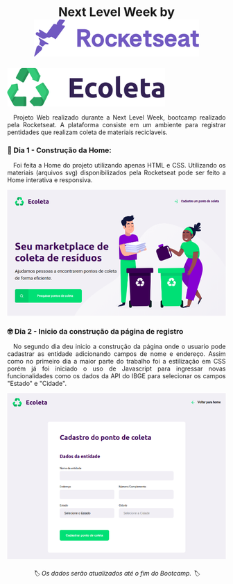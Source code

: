 <h1 align='center'> Next Level Week by <img src='prints/rocketseat.svg' alt='Logo Rocketseat'> </h1>
<img src="assets/logo.svg" alt="Logo Ecoleta" />
<p align='justify'>
&emsp;Projeto Web realizado durante a Next Level Week, bootcamp realizado pela Rocketseat. A plataforma consiste em um ambiente para registrar pentidades que realizam coleta de materiais reciclaveis. 
</p>

<h3>
🥳 Dia 1 - Construção da Home: 
</h3>

<p align='justify'>
&emsp;Foi feita a Home do projeto utilizando apenas HTML e CSS. Utilizando os materiais (arquivos svg) disponibilizados pela Rocketseat pode ser feito a Home interativa e responsiva. </p>

<img src='prints/home.png' alt='Print da Home'>
<h3>
🤓 Dia 2 - Inicio da construção da página de registro
</h3>
<p align='justify'>
&emsp;No segundo dia deu inicio a construção da página onde o usuario pode cadastrar as entidade adicionando campos de nome e endereço. Assim como no primeiro dia a maior parte do trabalho foi a estilização em CSS porém já foi iniciado o uso de Javascript para ingressar novas funcionalidades como os dados da API do IBGE para selecionar os campos "Estado" e "Cidade".
</p>
<img src='prints/create-point.png' alt='Print da Página de Registro'>
<h6 align='center'>🏷 Os dados serão atualizados até o fim do Bootcamp. 🏷</h6>

